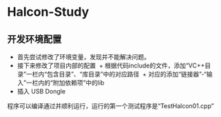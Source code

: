 # Halcon-Study

## 开发环境配置

- 首先尝试修改了环境变量，发现并不能解决问题。
- 接下来修改了项目内部的配置
  + 根据代码include的文件，添加“VC++目录”一栏内“包含目录”、“库目录”中的对应路径
  + 对应的添加“链接器”-“输入”一栏内的“附加依赖项”中的lib
- 插入 USB Dongle

程序可以编译通过并顺利运行，运行的第一个测试程序是“TestHalcon01.cpp”
